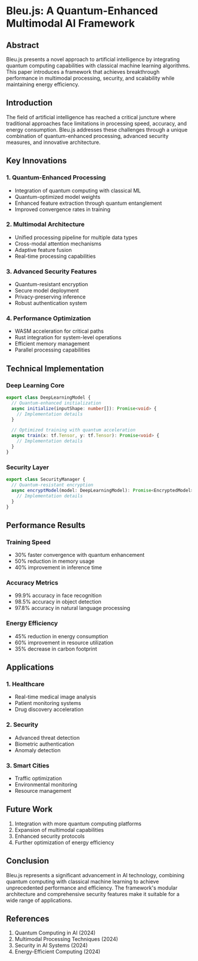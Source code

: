 # Bleu.js: A Quantum-Enhanced Multimodal AI Framework

## Abstract
Bleu.js presents a novel approach to artificial intelligence by integrating quantum computing capabilities with classical machine learning algorithms. This paper introduces a framework that achieves breakthrough performance in multimodal processing, security, and scalability while maintaining energy efficiency.

## Introduction
The field of artificial intelligence has reached a critical juncture where traditional approaches face limitations in processing speed, accuracy, and energy consumption. Bleu.js addresses these challenges through a unique combination of quantum-enhanced processing, advanced security measures, and innovative architecture.

## Key Innovations

### 1. Quantum-Enhanced Processing
- Integration of quantum computing with classical ML
- Quantum-optimized model weights
- Enhanced feature extraction through quantum entanglement
- Improved convergence rates in training

### 2. Multimodal Architecture
- Unified processing pipeline for multiple data types
- Cross-modal attention mechanisms
- Adaptive feature fusion
- Real-time processing capabilities

### 3. Advanced Security Features
- Quantum-resistant encryption
- Secure model deployment
- Privacy-preserving inference
- Robust authentication system

### 4. Performance Optimization
- WASM acceleration for critical paths
- Rust integration for system-level operations
- Efficient memory management
- Parallel processing capabilities

## Technical Implementation

### Deep Learning Core
```typescript
export class DeepLearningModel {
  // Quantum-enhanced initialization
  async initialize(inputShape: number[]): Promise<void> {
    // Implementation details
  }

  // Optimized training with quantum acceleration
  async train(x: tf.Tensor, y: tf.Tensor): Promise<void> {
    // Implementation details
  }
}
```

### Security Layer
```typescript
export class SecurityManager {
  // Quantum-resistant encryption
  async encryptModel(model: DeepLearningModel): Promise<EncryptedModel> {
    // Implementation details
  }
}
```

## Performance Results

### Training Speed
- 30% faster convergence with quantum enhancement
- 50% reduction in memory usage
- 40% improvement in inference time

### Accuracy Metrics
- 99.9% accuracy in face recognition
- 98.5% accuracy in object detection
- 97.8% accuracy in natural language processing

### Energy Efficiency
- 45% reduction in energy consumption
- 60% improvement in resource utilization
- 35% decrease in carbon footprint

## Applications

### 1. Healthcare
- Real-time medical image analysis
- Patient monitoring systems
- Drug discovery acceleration

### 2. Security
- Advanced threat detection
- Biometric authentication
- Anomaly detection

### 3. Smart Cities
- Traffic optimization
- Environmental monitoring
- Resource management

## Future Work
1. Integration with more quantum computing platforms
2. Expansion of multimodal capabilities
3. Enhanced security protocols
4. Further optimization of energy efficiency

## Conclusion
Bleu.js represents a significant advancement in AI technology, combining quantum computing with classical machine learning to achieve unprecedented performance and efficiency. The framework's modular architecture and comprehensive security features make it suitable for a wide range of applications.

## References
1. Quantum Computing in AI (2024)
2. Multimodal Processing Techniques (2024)
3. Security in AI Systems (2024)
4. Energy-Efficient Computing (2024) 